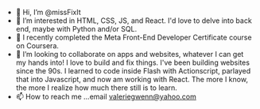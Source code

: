 - 👋 Hi, I’m @missFixIt
- 👀 I’m interested in HTML, CSS, JS, and React. I'd love to delve into back end, maybe with Python and/or SQL.
- 🌱 I recently completed the Meta Front-End Developer Certificate course on Coursera.
- 💞️ I’m looking to collaborate on apps and websites, whatever I can get my hands into! I love to build and fix things. I've been building websites since the 90s. I learned to code inside Flash with Actionscript, parlayed that into Javascript, and now am working with React. The more I know, the more I realize how much there still is to learn.
- 📫 How to reach me ...email valeriegwenn@yahoo.com

<!---
missFixIt/missFixIt is a ✨ special ✨ repository because its `README.md` (this file) appears on your GitHub profile.
You can click the Preview link to take a look at your changes.
--->
